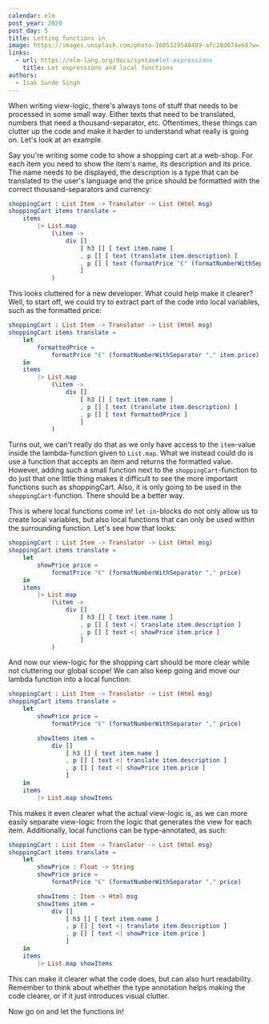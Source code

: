 ```yaml
---
calendar: elm
post_year: 2020
post_day: 5
title: Letting functions in
image: https://images.unsplash.com/photo-1605329540489-afc28d074eb8?w=1226&h=400&fit=max&crop=edges
links:
  - url: https://elm-lang.org/docs/syntax#let-expressions
    title: Let expressions and local functions
authors:
  - Isak Sunde Singh
---
```

When writing view-logic, there's always tons of stuff that needs to be processed in some small way. Either texts that need to be translated, numbers that need a thousand-separator, etc. Oftentimes, these things can clutter up the code and make it harder to understand what really is going on. Let's look at an example.

Say you're writing some code to show a shopping cart at a web-shop. For each item you need to show the item's name, its description and its price. The name needs to be displayed, the description is a type that can be translated to the user's language and the price should be formatted with the correct thousand-separators and currency:

```elm
shoppingCart : List Item -> Translator -> List (Html msg)
shoppingCart items translate =
    items
        |> List.map
            (\item ->
                div []
                    [ h3 [] [ text item.name ]
                    , p [] [ text (translate item.description) ]
                    , p [] [ text (formatPrice "€" (formatNumberWithSeparator "," item.price)) ]
                    ]
            )
```

This looks cluttered for a new developer. What could help make it clearer? Well, to start off, we could try to extract part of the code into local variables, such as the formatted price:

```elm
shoppingCart : List Item -> Translator -> List (Html msg)
shoppingCart items translate =
    let
        formattedPrice =
            formatPrice "€" (formatNumberWithSeparator "," item.price)
    in
    items
        |> List.map
            (\item ->
                div []
                    [ h3 [] [ text item.name ]
                    , p [] [ text (translate item.description) ]
                    , p [] [ text formattedPrice ]
                    ]
            )
```

Turns out, we can't really do that as we only have access to the `item`-value inside the lambda-function given to `List.map`. What we instead could do is use a function that accepts an item and returns the formatted value. However, adding such a small function next to the `shoppingCart`-function to do just that one little thing makes it difficult to see the more important functions such as shoppingCart. Also, it is only going to be used in the `shoppingCart`-function. There should be a better way.

This is where local functions come in! `let-in`-blocks do not only allow us to create local variables, but also local functions that can only be used within the surrounding function. Let's see how that looks:

```elm
shoppingCart : List Item -> Translator -> List (Html msg)
shoppingCart items translate =
    let
        showPrice price =
            formatPrice "€" (formatNumberWithSeparator "," price)
    in
    items
        |> List.map
            (\item ->
                div []
                    [ h3 [] [ text item.name ]
                    , p [] [ text <| translate item.description ]
                    , p [] [ text <| showPrice item.price ]
                    ]
            )
```

And now our view-logic for the shopping cart should be more clear while not cluttering our global scope!
We can also keep going and move our lambda function into a local function:

```elm
shoppingCart : List Item -> Translator -> List (Html msg)
shoppingCart items translate =
    let
        showPrice price =
            formatPrice "€" (formatNumberWithSeparator "," price)

        showItems item =
            div []
                [ h3 [] [ text item.name ]
                , p [] [ text <| translate item.description ]
                , p [] [ text <| showPrice item.price ]
                ]
    in
    items
        |> List.map showItems
```

This makes it even clearer what the actual view-logic is, as we can more easily separate view-logic from the logic that generates the view for each item.
Additionally, local functions can be type-annotated, as such:

```elm
shoppingCart : List Item -> Translator -> List (Html msg)
shoppingCart items translate =
    let
        showPrice : Float -> String
        showPrice price =
            formatPrice "€" (formatNumberWithSeparator "," price)

        showItems : Item -> Html msg
        showItems item =
            div []
                [ h3 [] [ text item.name ]
                , p [] [ text <| translate item.description ]
                , p [] [ text <| showPrice item.price ]
                ]
    in
    items
        |> List.map showItems
```

This can make it clearer what the code does, but can also hurt readability.
Remember to think about whether the type annotation helps making the code clearer, or if it just introduces visual clutter.

Now go on and let the functions in!
